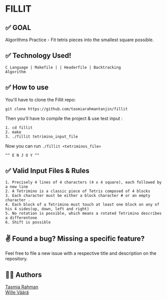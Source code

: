 # FILLIT

## ✅ GOAL

Algorithms Practice - Fit tetris pieces into the smallest square possible.

## ✅ Technology Used!
<code>C Language | Makefile | | Headerfile | Backtracking Algorithm</code>

## ✅ How to use

You'll have to clone the Fillit repo:

	git clone https://github.com/tasmiarahmantanjin/fillit

Then you'll have to compile the project & use test input :

	1. cd fillit
	2. make
	3. ./fillit tetrimino_input_file

Now you can run <code>./fillit <tetriminos_file></code>

	^^ E N J O Y ^^

## ✅ Valid Input Files & Rules
	1. Precisely 4 lines of 4 characters (4 x 4 square), each followed by a new line
	2. A Tetrimino is a classic piece of Tetris composed of 4 blocks
	3. Each character must be either a block character # or an empty character .
	4. Each block of a Tetrimino must touch at least one block on any of his 4 sides(up, down, left and right)
	5. No rotation is possible, which means a rotated Tetrimino describes a differentone
	6. Shift is possible

## ✌ Found a bug? Missing a specific feature?

Feel free to file a new issue with a respective title and description on the repository.

## 🙋‍♀️ Authors

[Tasmia Rahman](https://github.com/tasmiarahmantanjin)
<br>
[Wille Väärä](https://profile.intra.42.fr/users/wvaara)